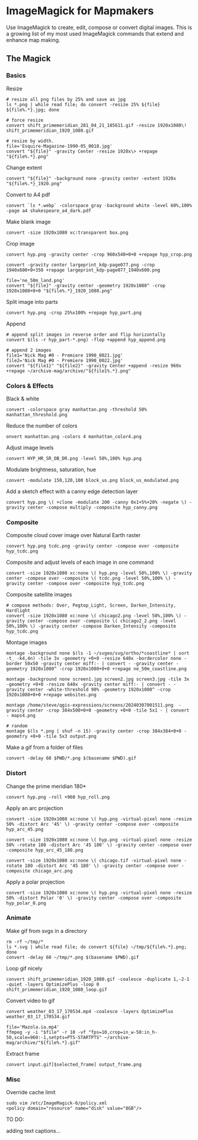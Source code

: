 # ImageMagick for Mapmakers

Use ImageMagick to create, edit, compose or convert digital images. This is a growing list of my most used ImageMagick commands that extend and enhance map making.

## The Magick

### Basics

Resize  
```shell
# resize all png files by 25% and save as jpg
ls *.png | while read file; do convert -resize 25% ${file} ${file%.*}.jpg; done

# force resize
convert shift_primemeridian_281_04_21_185611.gif -resize 1920x1080\! shift_primemeridian_1920_1080.gif

# resize by width.  
file='Esquire-Magazine-1990-05_0018.jpg'
convert "${file}" -gravity Center -resize 1920x\> +repage "${file%.*}.png"
```

Change extent  
```shell
convert "${file}" -background none -gravity center -extent 1920x "${file%.*}_1920.png"
```

Convert to A4 pdf  
```shell
convert `ls *.webp` -colorspace gray -background white -level 60%,100% -page a4 shakespeare_a4_dark.pdf
```

Make blank image  
```shell
convert -size 1920x1080 xc:transparent box.png
```

Crop image  
```shell
convert hyp.png -gravity center -crop 960x540+0+0 +repage hyp_crop.png

convert -gravity center largeprint_kdp-page077.png -crop 1940x600+0+350 +repage largeprint_kdp-page077_1940x600.png

file='ne_50m_land.png'
convert "${file}" -gravity center -geometry 1920x1080^ -crop 1920x1080+0+0 "${file%.*}_1920_1080.png"
```

Split image into parts  
```shell
convert hyp.png -crop 25%x100% +repage hyp_part.png
```

Append  
```shell
# append split images in reverse order and flip horizontally
convert $(ls -r hyp_part-*.png) -flop +append hyp_append.png

# append 2 images
file1='Nick Mag #0 - Premiere 1990_0021.jpg'
file2='Nick Mag #0 - Premiere 1990_0022.jpg'
convert "${file1}" "${file2}" -gravity Center +append -resize 960x +repage ~/archive-mag/archive/"${file1%.*}.png"
```

### Colors & Effects

Black & white  
```shell
convert -colorspace gray manhattan.png -threshold 50% manhattan_threshold.png
```

Reduce the number of colors  
```shell
onvert manhattan.png -colors 4 manhattan_color4.png
```

Adjust image levels  
```shell
convert HYP_HR_SR_OB_DR.png -level 50%,100% hyp.png
```

Modulate brightness, saturation, hue  
```shell
convert -modulate 150,120,100 block_us.png block_us_modulated.png
```

Add a sketch effect with a canny edge detection layer  
```shell
convert hyp.png \( +clone -modulate 200 -canny 0x1+5%+20% -negate \) -gravity center -compose multiply -composite hyp_canny.png
```

### Composite

Composite cloud cover image over Natural Earth raster  
```shell
convert hyp.png tcdc.png -gravity center -compose over -composite hyp_tcdc.png
```

Composite and adjust levels of each image in one command  
```shell
convert -size 1920x1080 xc:none \( hyp.png -level 50%,100% \) -gravity center -compose over -composite \( tcdc.png -level 50%,100% \) -gravity center -compose over -composite hyp_tcdc.png
```

Composite satellite images  
```shell
# compose methods: Over, Pegtop_Light, Screen, Darken_Intensity, Hardlight
convert -size 1920x1080 xc:none \( chicago2.png -level 50%,100% \) -gravity center -compose over -composite \( chicago2_2.png -level 50%,100% \) -gravity center -compose Darken_Intensity -composite hyp_tcdc.png
```

Montage images  
```shell
montage -background none $(ls -1 ~/svgeo/svg/ortho/*coastline* | sort -t_ -k4,4n) -tile 3x -geometry +0+0 -resize 640x -bordercolor none -border 50x50 -gravity center miff:- | convert - -gravity center -geometry 1920x1080^ -crop 1920x1080+0+0 +repage ne_50m_coastline.png

montage -background none screen1.jpg screen2.jpg screen3.jpg -tile 3x -geometry +0+0 -resize 640x -gravity center miff:- | convert - -gravity center -white-threshold 90% -geometry 1920x1080^ -crop 1920x1080+0+0 +repage websites.png

montage /home/steve/qgis-expressions/screens/20240307001511.png  -gravity center -crop 384x500+0+0 -geometry +0+0 -tile 5x1 - | convert - maps4.png

# random
montage $(ls *.png | shuf -n 15) -gravity center -crop 384x384+0+0 -geometry +0+0 -tile 5x3 output.png
```

Make a gif from a folder of files  
```shell
convert -delay 60 $PWD/*.png $(basename $PWD).gif
```

### Distort

Change the prime meridian 180*  
```shell
convert hyp.png -roll +960 hyp_roll.png
```

Apply an arc projection  
```shell
convert -size 1920x1080 xc:none \( hyp.png -virtual-pixel none -resize 50% -distort Arc '45' \) -gravity center -compose over -composite hyp_arc_45.png

convert -size 1920x1080 xc:none \( hyp.png -virtual-pixel none -resize 50% -rotate 180 -distort Arc '45 180' \) -gravity center -compose over -composite hyp_arc_45_180.png

convert -size 1920x1080 xc:none \( chicago.tif -virtual-pixel none -rotate 180 -distort Arc '45 180' \) -gravity center -compose over -composite chicago_arc.png
```

Apply a polar projection  
```shell
convert -size 1920x1080 xc:none \( hyp.png -virtual-pixel none -resize 50% -distort Polar '0' \) -gravity center -compose over -composite hyp_polar_0.png
```

### Animate

Make gif from svgs in a directory  
```shell
rm -rf ~/tmp/*
ls *.svg | while read file; do convert ${file} ~/tmp/${file%.*}.png; done
convert -delay 60 ~/tmp/*.png $(basename $PWD).gif
```

Loop gif nicely  
```shell
convert shift_primemeridian_1920_1080.gif -coalesce -duplicate 1,-2-1 -quiet -layers OptimizePlus -loop 0 shift_primemeridian_1920_1080_loop.gif
```

Convert video to gif  
```shell
convert weather_03_17_170534.mp4 -coalesce -layers OptimizePlus weather_03_17_170534.gif

file='Mazola.ia.mp4'
ffmpeg -y -i "$file" -r 10 -vf "fps=10,crop=in_w-50:in_h-50,scale=960:-1,setpts=PTS-STARTPTS" ~/archive-mag/archive/"${file%.*}.gif"
```

Extract frame  
```shell
convert input.gif[$selected_frame] output_frame.png
```

### Misc

Override cache limit  
```shell
sudo vim /etc/ImageMagick-6/policy.xml
<policy domain="resource" name="disk" value="8GB"/>
```

TO DO:

adding text captions...

